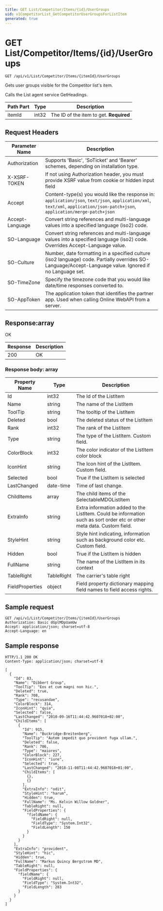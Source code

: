 ```yaml
---
title: GET List/Competitor/Items/{id}/UserGroups
uid: v1CompetitorList_GetCompetitorUserGroupsForListItem
generated: true
---
```


# GET List/Competitor/Items/{id}/UserGroups

```http
GET /api/v1/List/Competitor/Items/{itemId}/UserGroups
```

Gets user groups visible for the Competitor list's item.


Calls the List agent service GetHeadings.





| Path Part | Type | Description |
|-----------|------|-------------|
| itemId | int32 | The ID of the item to get. **Required** |



## Request Headers

| Parameter Name | Description |
|----------------|-------------|
| Authorization  | Supports 'Basic', 'SoTicket' and 'Bearer' schemes, depending on installation type. |
| X-XSRF-TOKEN   | If not using Authorization header, you must provide XSRF value from cookie or hidden input field |
| Accept         | Content-type(s) you would like the response in: `application/json`, `text/json`, `application/xml`, `text/xml`, `application/json-patch+json`, `application/merge-patch+json` |
| Accept-Language | Convert string references and multi-language values into a specified language (iso2) code. |
| SO-Language | Convert string references and multi-language values into a specified language (iso2) code. Overrides Accept-Language value. |
| SO-Culture | Number, date formatting in a specified culture (iso2 language) code. Partially overrides SO-Language/Accept-Language value. Ignored if no Language set. |
| SO-TimeZone | Specify the timezone code that you would like date/time responses converted to. |
| SO-AppToken | The application token that identifies the partner app. Used when calling Online WebAPI from a server. |


## Response:array

OK

| Response | Description |
|----------------|-------------|
| 200 | OK |

### Response body: array

| Property Name | Type |  Description |
|----------------|------|--------------|
| Id | int32 | The Id of the ListItem |
| Name | string | The name of the ListItem |
| ToolTip | string | The tooltip of the ListItem |
| Deleted | bool | The deleted status of the ListItem |
| Rank | int32 | The rank of the ListItem |
| Type | string | The type of the ListItem. Custom field. |
| ColorBlock | int32 | The color indicator of the ListItem color block |
| IconHint | string | The Icon hint of the ListItem. Custom field. |
| Selected | bool | True if the ListItem is selected |
| LastChanged | date-time | Time of last change. |
| ChildItems | array | The child items of the SelectableMDOListItem |
| ExtraInfo | string | Extra information added to the ListItem. Could be information such as sort order etc or other meta data. Custom field. |
| StyleHint | string | Style hint indicating, information such as background color etc. Custom field. |
| Hidden | bool | True if the ListItem is hidden |
| FullName | string | The name of the ListItem in its context |
| TableRight | TableRight | The carrier's table right |
| FieldProperties | object | Field property dictionary mapping field names to field access rights. |

## Sample request

```http!
GET /api/v1/List/Competitor/Items/{itemId}/UserGroups
Authorization: Basic dGplMDpUamUw
Accept: application/json; charset=utf-8
Accept-Language: en
```

## Sample response

```http_
HTTP/1.1 200 OK
Content-Type: application/json; charset=utf-8

[
  {
    "Id": 83,
    "Name": "Dibbert Group",
    "ToolTip": "Eos et cum magni non hic.",
    "Deleted": true,
    "Rank": 708,
    "Type": "recusandae",
    "ColorBlock": 314,
    "IconHint": "quia",
    "Selected": false,
    "LastChanged": "2010-09-16T11:44:42.9607018+02:00",
    "ChildItems": [
      {
        "Id": 915,
        "Name": "Buckridge-Breitenberg",
        "ToolTip": "Autem impedit quo provident fuga ullam.",
        "Deleted": false,
        "Rank": 786,
        "Type": "maiores",
        "ColorBlock": 227,
        "IconHint": "iure",
        "Selected": true,
        "LastChanged": "2018-11-08T11:44:42.9607018+01:00",
        "ChildItems": [
          {},
          {}
        ],
        "ExtraInfo": "odit",
        "StyleHint": "harum",
        "Hidden": true,
        "FullName": "Ms. Kelvin Willow Goldner",
        "TableRight": null,
        "FieldProperties": {
          "fieldName": {
            "FieldRight": null,
            "FieldType": "System.Int32",
            "FieldLength": 150
          }
        }
      }
    ],
    "ExtraInfo": "provident",
    "StyleHint": "hic",
    "Hidden": true,
    "FullName": "Markus Quincy Bergstrom MD",
    "TableRight": null,
    "FieldProperties": {
      "fieldName": {
        "FieldRight": null,
        "FieldType": "System.Int32",
        "FieldLength": 283
      }
    }
  }
]
```